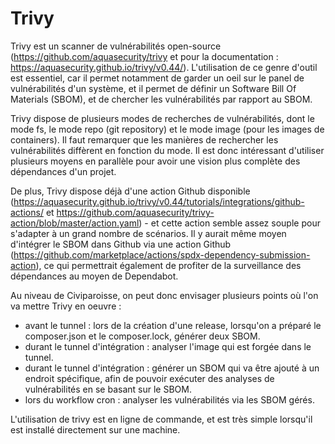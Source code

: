 # Trivy

Trivy est un scanner de vulnérabilités open-source (<https://github.com/aquasecurity/trivy> et pour la documentation : <https://aquasecurity.github.io/trivy/v0.44/>). L'utilisation de ce genre d'outil est essentiel, car il permet notamment de garder un oeil sur le panel de vulnérabilités d'un système, et il permet de définir un Software Bill Of Materials (SBOM), et de chercher les vulnérabilités par rapport au SBOM.

Trivy dispose de plusieurs modes de recherches de vulnérabilités, dont le mode fs, le mode repo (git repository) et le mode image (pour les images de containers). Il faut remarquer que les manières de rechercher les vulnérabilités diffèrent en fonction du mode. Il est donc intéressant d'utiliser plusieurs moyens en parallèle pour avoir une vision plus complète des dépendances d'un projet.

De plus, Trivy dispose déjà d'une action Github disponible (<https://aquasecurity.github.io/trivy/v0.44/tutorials/integrations/github-actions/> et <https://github.com/aquasecurity/trivy-action/blob/master/action.yaml>) - et cette action semble assez souple pour s'adapter à un grand nombre de scénarios. Il y aurait même moyen d'intégrer le SBOM dans Github via une action Github (<https://github.com/marketplace/actions/spdx-dependency-submission-action>), ce qui permettrait également de profiter de la surveillance des dépendances au moyen de Dependabot.

Au niveau de Civiparoisse, on peut donc envisager plusieurs points où l'on va mettre Trivy en oeuvre :

* avant le tunnel : lors de la création d'une release, lorsqu'on a préparé le composer.json et le composer.lock, générer deux SBOM.
* durant le tunnel d'intégration : analyser l'image qui est forgée dans le tunnel.
* durant le tunnel d'intégration : générer un SBOM qui va être ajouté à un endroit spécifique, afin de pouvoir exécuter des analyses de vulnérabilités en se basant sur le SBOM.
* lors du workflow cron : analyser les vulnérabilités via les SBOM gérés.

L'utilisation de trivy est en ligne de commande, et est très simple lorsqu'il est installé directement sur une machine.
